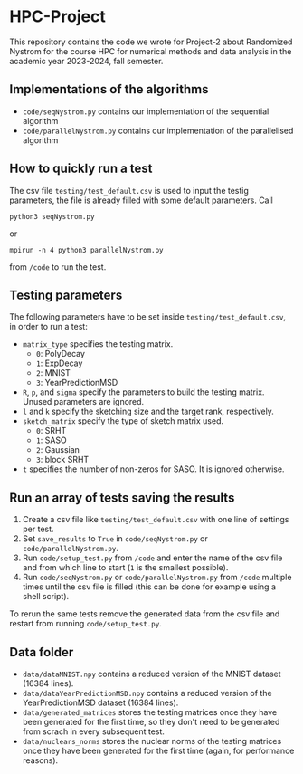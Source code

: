 # HPC-Project

This repository contains the code we wrote for Project-2 about Randomized Nystrom for the course HPC for numerical methods and data analysis in the academic year 2023-2024, fall semester.

## Implementations of the algorithms
* `code/seqNystrom.py` contains our implementation of the sequential algorithm
* `code/parallelNystrom.py` contains our implementation of the parallelised algorithm 

## How to quickly run a test
The csv file `testing/test_default.csv` is used to input the testig parameters, the file is already filled with some default parameters. 
Call
```
python3 seqNystrom.py
```
or
```
mpirun -n 4 python3 parallelNystrom.py
```
from `/code` to run the test. 

## Testing parameters
The following parameters have to be set inside `testing/test_default.csv`, in order to run a test:
* `matrix_type` specifies the testing matrix.
  - `0`: PolyDecay
  - `1`: ExpDecay
  - `2`: MNIST
  - `3`: YearPredictionMSD
* `R`, `p`, and `sigma` specify the parameters to build the testing matrix. Unused parameters are ignored.
* `l` and `k` specify the sketching size and the target rank, respectively.
* `sketch_matrix` specify the type of sketch matrix used.
  - `0`: SRHT
  - `1`: SASO
  - `2`: Gaussian
  - `3`: block SRHT
* `t` specifies the number of non-zeros for SASO. It is ignored otherwise.

## Run an array of tests saving the results
1. Create a csv file like `testing/test_default.csv` with one line of settings per test.
2. Set `save_results` to `True` in `code/seqNystrom.py` or `code/parallelNystrom.py`.
3. Run `code/setup_test.py` from `/code` and enter the name of the csv file and from which line to start (`1` is the smallest possible).
4. Run `code/seqNystrom.py` or `code/parallelNystrom.py` from `/code` multiple times until the csv file is filled (this can be done for example using a shell script).
   
To rerun the same tests remove the generated data from the csv file and restart from running `code/setup_test.py`.

## Data folder
* `data/dataMNIST.npy` contains a reduced version of the MNIST dataset (16384 lines).
* `data/dataYearPredictionMSD.npy` contains a reduced version of the YearPredictionMSD dataset (16384 lines).
* `data/generated_matrices` stores the testing matrices once they have been generated for the first time, so they don't need to be generated from scrach in every subsequent test.
* `data/nuclears_norms` stores the nuclear norms of the testing matrices once they have been generated for the first time (again, for performance reasons).

